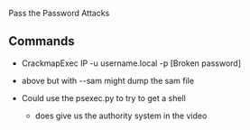 Pass the Password Attacks

## Commands 
* CrackmapExec IP -u username.local -p [Broken password]
* above but with --sam might dump the sam file 

* Could use the psexec.py to try to get a shell 
	* does give us the authority system in the video 